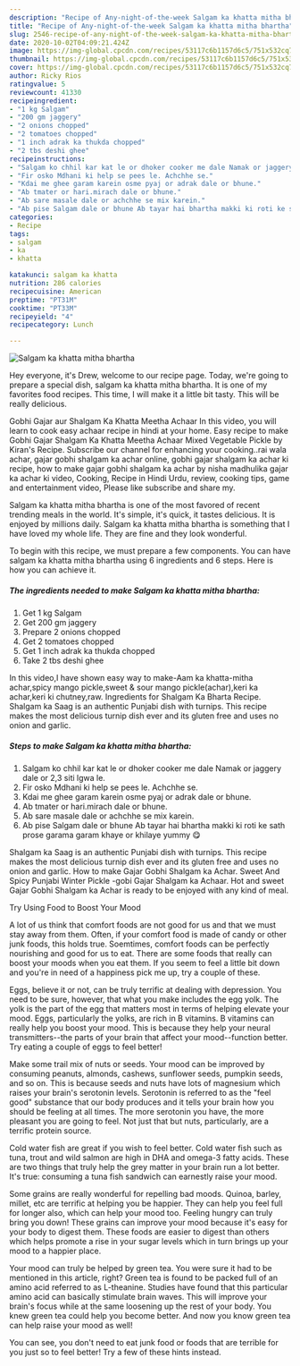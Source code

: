 ```yaml
---
description: "Recipe of Any-night-of-the-week Salgam ka khatta mitha bhartha"
title: "Recipe of Any-night-of-the-week Salgam ka khatta mitha bhartha"
slug: 2546-recipe-of-any-night-of-the-week-salgam-ka-khatta-mitha-bhartha
date: 2020-10-02T04:09:21.424Z
image: https://img-global.cpcdn.com/recipes/53117c6b1157d6c5/751x532cq70/salgam-ka-khatta-mitha-bhartha-recipe-main-photo.jpg
thumbnail: https://img-global.cpcdn.com/recipes/53117c6b1157d6c5/751x532cq70/salgam-ka-khatta-mitha-bhartha-recipe-main-photo.jpg
cover: https://img-global.cpcdn.com/recipes/53117c6b1157d6c5/751x532cq70/salgam-ka-khatta-mitha-bhartha-recipe-main-photo.jpg
author: Ricky Rios
ratingvalue: 5
reviewcount: 41330
recipeingredient:
- "1 kg Salgam"
- "200 gm jaggery"
- "2 onions chopped"
- "2 tomatoes chopped"
- "1 inch adrak ka thukda chopped"
- "2 tbs deshi ghee"
recipeinstructions:
- "Salgam ko chhil kar kat le or dhoker cooker me dale Namak or jaggery dale or 2,3 siti lgwa le."
- "Fir osko Mdhani ki help se pees le. Achchhe se."
- "Kdai me ghee garam karein osme pyaj or adrak dale or bhune."
- "Ab tmater or hari.mirach dale or bhune."
- "Ab sare masale dale or achchhe se mix karein."
- "Ab pise Salgam dale or bhune Ab tayar hai bhartha makki ki roti ke sath prose garama garam khaye or khilaye yummy 😋"
categories:
- Recipe
tags:
- salgam
- ka
- khatta

katakunci: salgam ka khatta 
nutrition: 286 calories
recipecuisine: American
preptime: "PT31M"
cooktime: "PT33M"
recipeyield: "4"
recipecategory: Lunch

---
```



![Salgam ka khatta mitha bhartha](https://img-global.cpcdn.com/recipes/53117c6b1157d6c5/751x532cq70/salgam-ka-khatta-mitha-bhartha-recipe-main-photo.jpg)

Hey everyone, it's Drew, welcome to our recipe page. Today, we're going to prepare a special dish, salgam ka khatta mitha bhartha. It is one of my favorites food recipes. This time, I will make it a little bit tasty. This will be really delicious.

Gobhi Gajar aur Shalgam Ka Khatta Meetha Achaar In this video, you will learn to cook easy achaar recipe in hindi at your home. Easy recipe to make Gobhi Gajar Shalgam Ka Khatta Meetha Achaar Mixed Vegetable Pickle by Kiran&#39;s Recipe. Subscribe our channel for enhancing your cooking..rai wala achar, gajar gobhi shalgam ka achar online, gobhi gajar shalgam ka achar ki recipe, how to make gajar gobhi shalgam ka achar by nisha madhulika gajar ka achar ki video, Cooking, Recipe in Hindi Urdu, review, cooking tips, game and entertainment video, Please like subscribe and share my.

Salgam ka khatta mitha bhartha is one of the most favored of recent trending meals in the world. It's simple, it's quick, it tastes delicious. It is enjoyed by millions daily. Salgam ka khatta mitha bhartha is something that I have loved my whole life. They are fine and they look wonderful.


To begin with this recipe, we must prepare a few components. You can have salgam ka khatta mitha bhartha using 6 ingredients and 6 steps. Here is how you can achieve it.

<!--inarticleads1-->

##### The ingredients needed to make Salgam ka khatta mitha bhartha:

1. Get 1 kg Salgam
1. Get 200 gm jaggery
1. Prepare 2 onions chopped
1. Get 2 tomatoes chopped
1. Get 1 inch adrak ka thukda chopped
1. Take 2 tbs deshi ghee


In this video,I have shown easy way to make-Aam ka khatta-mitha achar,spicy mango pickle,sweet &amp; sour mango pickle(achar),keri ka achar,keri ki chutney,raw. Ingredients for Shalgam Ka Bharta Recipe. Shalgam ka Saag is an authentic Punjabi dish with turnips. This recipe makes the most delicious turnip dish ever and its gluten free and uses no onion and garlic. 

<!--inarticleads2-->

##### Steps to make Salgam ka khatta mitha bhartha:

1. Salgam ko chhil kar kat le or dhoker cooker me dale Namak or jaggery dale or 2,3 siti lgwa le.
1. Fir osko Mdhani ki help se pees le. Achchhe se.
1. Kdai me ghee garam karein osme pyaj or adrak dale or bhune.
1. Ab tmater or hari.mirach dale or bhune.
1. Ab sare masale dale or achchhe se mix karein.
1. Ab pise Salgam dale or bhune Ab tayar hai bhartha makki ki roti ke sath prose garama garam khaye or khilaye yummy 😋


Shalgam ka Saag is an authentic Punjabi dish with turnips. This recipe makes the most delicious turnip dish ever and its gluten free and uses no onion and garlic. How to make Gajar Gobhi Shalgam ka Achar. Sweet And Spicy Punjabi Winter Pickle -gobi Gajar Shalgam ka Achaar. Hot and sweet Gajar Gobhi Shalgam ka Achar is ready to be enjoyed with any kind of meal. 

Try Using Food to Boost Your Mood


A lot of us think that comfort foods are not good for us and that we must stay away from them. Often, if your comfort food is made of candy or other junk foods, this holds true. Soemtimes, comfort foods can be perfectly nourishing and good for us to eat. There are some foods that really can boost your moods when you eat them. If you seem to feel a little bit down and you're in need of a happiness pick me up, try a couple of these.

Eggs, believe it or not, can be truly terrific at dealing with depression. You need to be sure, however, that what you make includes the egg yolk. The yolk is the part of the egg that matters most in terms of helping elevate your mood. Eggs, particularly the yolks, are rich in B vitamins. B vitamins can really help you boost your mood. This is because they help your neural transmitters--the parts of your brain that affect your mood--function better. Try eating a couple of eggs to feel better!

Make some trail mix of nuts or seeds. Your mood can be improved by consuming peanuts, almonds, cashews, sunflower seeds, pumpkin seeds, and so on. This is because seeds and nuts have lots of magnesium which raises your brain's serotonin levels. Serotonin is referred to as the "feel good" substance that our body produces and it tells your brain how you should be feeling at all times. The more serotonin you have, the more pleasant you are going to feel. Not just that but nuts, particularly, are a terrific protein source.

Cold water fish are great if you wish to feel better. Cold water fish such as tuna, trout and wild salmon are high in DHA and omega-3 fatty acids. These are two things that truly help the grey matter in your brain run a lot better. It's true: consuming a tuna fish sandwich can earnestly raise your mood. 

Some grains are really wonderful for repelling bad moods. Quinoa, barley, millet, etc are terrific at helping you be happier. They can help you feel full for longer also, which can help your mood too. Feeling hungry can truly bring you down! These grains can improve your mood because it's easy for your body to digest them. These foods are easier to digest than others which helps promote a rise in your sugar levels which in turn brings up your mood to a happier place.

Your mood can truly be helped by green tea. You were sure it had to be mentioned in this article, right? Green tea is found to be packed full of an amino acid referred to as L-theanine. Studies have found that this particular amino acid can basically stimulate brain waves. This will improve your brain's focus while at the same loosening up the rest of your body. You knew green tea could help you become better. And now you know green tea can help raise your mood as well!

You can see, you don't need to eat junk food or foods that are terrible for you just so to feel better! Try  a few  of  these  hints  instead.

